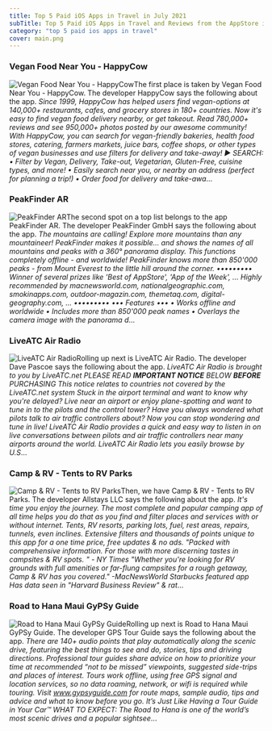 ```yaml
---
title: Top 5 Paid iOS Apps in Travel in July 2021
subTitle: Top 5 Paid iOS Apps in Travel and Reviews from the AppStore in July 2021.
category: "top 5 paid ios apps in travel"
cover: main.png
---
```


### Vegan Food Near You - HappyCow

![Vegan Food Near You - HappyCow](https://is5-ssl.mzstatic.com/image/thumb/Purple125/v4/e6/74/ac/e674acb8-539d-79af-17e3-beb2d360a7be/AppIcon-0-1x_U007emarketing-0-7-0-sRGB-85-220.png/100x100bb.png)The first place is taken by Vegan Food Near You - HappyCow. The developer HappyCow says the following about the app. _Since 1999, HappyCow has helped users find vegan-options at 140,000+ restaurants, cafes, and grocery stores in 180+ countries. Now it's easy to find vegan food delivery nearby, or get takeout. Read 780,000+ reviews and see 950,000+ photos posted by our awesome community! With HappyCow, you can search for vegan-friendly bakeries, health food stores, catering, farmers markets, juice bars, coffee shops, or other types of vegan businesses and use filters for delivery and take-away!  ► SEARCH: • Filter by Vegan, Delivery, Take-out, Vegetarian, Gluten-Free, cuisine types, and more! • Easily search near you, or nearby an address (perfect for planning a trip!)  • Order food for delivery and take-awa_...

### PeakFinder AR

![PeakFinder AR](https://is1-ssl.mzstatic.com/image/thumb/Purple115/v4/83/9b/94/839b94c2-28c8-afc3-078b-a526fb46ae64/AppIcon-0-0-1x_U007emarketing-0-0-0-5-0-0-sRGB-0-0-0-GLES2_U002c0-512MB-85-220-0-0.png/100x100bb.png)The second spot on a top list belongs to the app PeakFinder AR. The developer PeakFinder GmbH says the following about the app. _The mountains are calling! Explore more mountains than any mountaineer! PeakFinder makes it possible… and shows the names of all mountains and peaks with a 360° panorama display. This functions completely offline - and worldwide!  PeakFinder knows more than 850'000 peaks - from Mount Everest to the little hill around the corner.  ••••••••• Winner of several prizes like 'Best of AppStore', 'App of the Week', … Highly recommended by macnewsworld.com, nationalgeographic.com, smokinapps.com, outdoor-magazin.com, themetaq.com, digital-geography.com, … •••••••••   ••• Features •••  • Works offline and worldwide • Includes more than 850'000 peak names • Overlays the camera image with the panorama d_...

### LiveATC Air Radio

![LiveATC Air Radio](https://is2-ssl.mzstatic.com/image/thumb/Purple114/v4/f1/e6/b4/f1e6b47a-9b62-b9f2-bca3-f1243cfd3716/AppIcon-0-0-1x_U007emarketing-0-0-0-6-0-0-sRGB-0-0-0-GLES2_U002c0-512MB-85-220-0-0.png/100x100bb.png)Rolling up next is LiveATC Air Radio. The developer Dave Pascoe says the following about the app. _LiveATC Air Radio is brought to you by LiveATC.net PLEASE READ ***IMPORTANT NOTICE*** BELOW **BEFORE** PURCHASING  This notice relates to countries not covered by the LiveATC.net system  Stuck in the airport terminal and want to know why you're delayed? Live near an airport or enjoy plane-spotting and want to tune in to the pilots and the control tower? Have you always wondered what pilots talk to air traffic controllers about? Now you can stop wondering and tune in live!  LiveATC Air Radio provides a quick and easy way to listen in on live conversations between pilots and air traffic controllers near many airports around the world. LiveATC Air Radio lets you easily browse by U.S_...

### Camp & RV - Tents to RV Parks

![Camp & RV - Tents to RV Parks](https://is2-ssl.mzstatic.com/image/thumb/Purple115/v4/3f/82/2a/3f822aae-ce33-555e-03ad-0057013c61a5/AppIcon-1x_U007emarketing-0-7-0-0-85-220.png/100x100bb.png)Then, we have Camp & RV - Tents to RV Parks. The developer Allstays LLC says the following about the app. _It's time you enjoy the journey. The most complete and popular camping app of all time helps you do that as you find and filter places and services with or without internet. Tents, RV resorts, parking lots, fuel, rest areas, repairs, tunnels, even inclines. Extensive filters and thousands of points unique to this app for a one time price, free updates & no ads.  "Packed with comprehensive information. For those with more discerning tastes in campsites & RV spots. " - NY Times  "Whether you're looking for RV grounds with full amenities or far-flung campsites for a rough getaway, Camp & RV has you covered." -MacNewsWorld  Starbucks featured app  Has data seen in "Harvard Business Review" & rat_...

### Road to Hana Maui GyPSy Guide

![Road to Hana Maui GyPSy Guide](https://is4-ssl.mzstatic.com/image/thumb/Purple115/v4/37/0b/e9/370be9a4-9e43-c457-1631-731cb28a0c77/AppIcon-1x_U007emarketing-0-7-0-0-85-220.png/100x100bb.png)Rolling up next is Road to Hana Maui GyPSy Guide. The developer GPS Tour Guide says the following about the app. _There are 140+ audio points that play automatically along the scenic drive, featuring the best things to see and do, stories, tips and driving directions.    Professional tour guides share advice on how to prioritize your time at recommended “not to be missed” viewpoints, suggested side-trips and places of interest.  Tours work offline, using free GPS signal and location services, so no data roaming, network, or wifi is required while touring.  Visit www.gypsyguide.com for route maps, sample audio, tips and advice and what to know before you go.  It’s Just Like Having a Tour Guide in Your Car™  WHAT TO EXPECT:   The Road to Hana is one of the world’s most scenic drives and a popular sightsee_...

